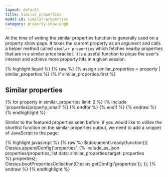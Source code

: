 ```yaml
---
layout: default
title: Similar properties
modal-id: similar-properties
category: property-show-page
---
```

At the time of writing the similar properties function is generally used on a property show page. It takes the current property as an argument and calls a helper method called ``similar properties`` which fetches nearby properties that are in a similar price bracket. It is a useful function to pique the user's interest and achieve more property hits in a given session.

{% highlight liquid %}
{% raw %}
{% assign similar_properties = property | similar_properties %}
{% if similar_properties.first %}
 <h2>Similar properties</h2>
 {% for property in similar_properties limit: 2 %}
  {% include 'properties/property_small' %}
 {% endfor %}
{% endif %}
{% endraw %}
{% endhighlight %}

Similar to the featured properties seen before, if you would like to utilise the shortlist function on the similar properties output, we need to add a snippet of JavaScript to the page:

{% highlight javascript %}
{% raw %}
$(document).ready(function(){
 Ctesius.appendConfig('properties', {% include_as_json properties/properties_list
 data: similar_properties target: properties %}.properties);
 Ctesius.bootPropertiesCollection(Ctesius.getConfig('properties'));
});
{% endraw %}
{% endhighlight %}